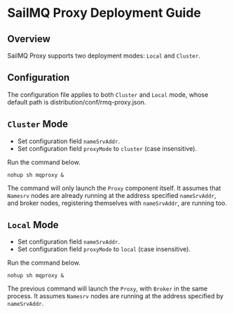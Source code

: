 # SailMQ Proxy Deployment Guide

## Overview

SailMQ Proxy supports two deployment modes: `Local` and `Cluster`.

## Configuration

The configuration file applies to both `Cluster` and `Local` mode, whose default path is
distribution/conf/rmq-proxy.json.

## `Cluster` Mode

* Set configuration field `nameSrvAddr`.
* Set configuration field `proxyMode` to `cluster` (case insensitive).

Run the command below.

```shell
nohup sh mqproxy &
```

The command will only launch the `Proxy` component itself. It assumes that `Namesrv` nodes are already running at the address specified `nameSrvAddr`, and broker nodes, registering themselves with `nameSrvAddr`, are running too.

## `Local` Mode

* Set configuration field `nameSrvAddr`.
* Set configuration field `proxyMode` to `local` (case insensitive).

Run the command below.

```shell
nohup sh mqproxy &
```

The previous command will launch the `Proxy`, with `Broker` in the same process. It assumes `Namesrv` nodes are running at the address specified by `nameSrvAddr`.
